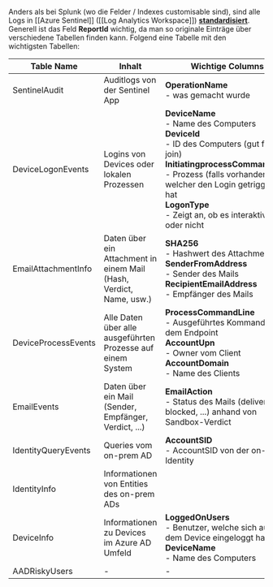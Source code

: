 Anders als bei Splunk (wo die Felder / Indexes customisable sind), sind alle Logs in [[Azure Sentinel]] ([[Log Analytics Workspace]]) **[standardisiert](https://learn.microsoft.com/en-us/defender-xdr/advanced-hunting-schema-tables#get-schema-information-in-the-security-center)**. 
Generell ist das Feld **ReportId** wichtig, da man so originale Einträge über verschiedene Tabellen finden kann.
Folgend eine Tabelle mit den wichtigsten Tabellen:

| Table Name          | Inhalt                                                              | Wichtige Columns                                                                                                                                                                                                                                                |
| ------------------- | ------------------------------------------------------------------- | --------------------------------------------------------------------------------------------------------------------------------------------------------------------------------------------------------------------------------------------------------------- |
| SentinelAudit       | Auditlogs von der Sentinel App                                      | **OperationName**<br>- was gemacht wurde                                                                                                                                                                                                                        |
| DeviceLogonEvents   | Logins von Devices oder lokalen Prozessen                           | **DeviceName**<br>- Name des Computers<br>**DeviceId**<br>- ID des Computers (gut für join)<br>**InitiatingprocessCommandLine**<br>- Prozess (falls vorhanden) welcher den Login getriggert hat<br>**LogonType**<br>- Zeigt an, ob es interaktiv war oder nicht |
| EmailAttachmentInfo | Daten über ein Attachment in einem Mail (Hash, Verdict, Name, usw.) | **SHA256**<br>- Hashwert des Attachments<br>**SenderFromAddress**<br>- Sender des Mails<br>**RecipientEmailAddress**<br>- Empfänger des Mails                                                                                                                   |
| DeviceProcessEvents | Alle Daten über alle ausgeführten Prozesse auf einem System         | **ProcessCommandLine**<br>- Ausgeführtes Kommando auf dem Endpoint<br>**AccountUpn**<br>- Owner vom Client<br>**AccountDomain**<br>- Name des Clients                                                                                                           |
| EmailEvents         | Daten über ein Mail (Sender, Empfänger, Verdict, ...)               | **EmailAction**<br>- Status des Mails (delivered, blocked, ...) anhand von Sandbox-Verdict                                                                                                                                                                      |
| IdentityQueryEvents | Queries vom on-prem AD                                              | **AccountSID**<br>- AccountSID von der on-prem Identity                                                                                                                                                                                                         |
| IdentityInfo        | Informationen von Entities des on-prem ADs                          |                                                                                                                                                                                                                                                                 |
| DeviceInfo          | Informationen zu Devices im Azure AD Umfeld                         | **LoggedOnUsers**<br>- Benutzer, welche sich auf dem Device eingeloggt haben<br>**DeviceName**<br>- Name des Computers                                                                                                                                          |
| AADRiskyUsers       | -                                                                   | -                                                                                                                                                                                                                                                               |
